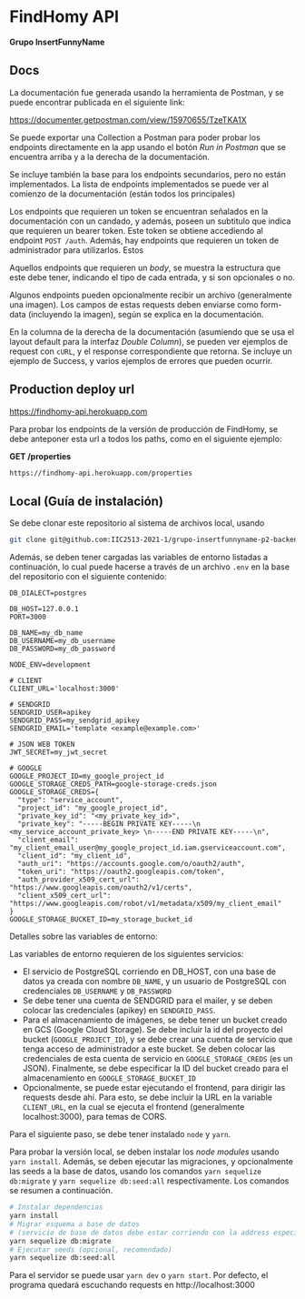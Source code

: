 # FindHomy API

**Grupo InsertFunnyName**

## Docs

La documentación fue generada usando la herramienta de Postman, y se puede encontrar publicada en el siguiente link:

https://documenter.getpostman.com/view/15970655/TzeTKA1X

Se puede exportar una Collection a Postman para poder probar los endpoints directamente en la app usando el botón _Run in Postman_ que se encuentra arriba y a la derecha de la documentación.

Se incluye también la base para los endpoints secundarios, pero no están implementados. La lista de endpoints implementados se puede ver al comienzo de la documentación (están todos los principales)

Los endpoints que requieren un token se encuentran señalados en la documentación con un candado, y además, poseen un subtitulo que indica que requieren un bearer token. Este token se obtiene accediendo al endpoint `POST /auth`. Además, hay endpoints que requieren un token de administrador para utilizarlos. Estos

Aquellos endpoints que requieren un _body_, se muestra la estructura que este debe tener, indicando el tipo de cada entrada, y si son opcionales o no.

Algunos endpoints pueden opcionalmente recibir un archivo (generalmente una imagen). Los campos de estas requests deben enviarse como form-data (incluyendo la imagen), según se explica en la documentación.

En la columna de la derecha de la documentación (asumiendo que se usa el layout default para la interfaz _Double Column_), se pueden ver ejemplos de request con `cURL`, y el response correspondiente que retorna. Se incluye un ejemplo de Success, y varios ejemplos de errores que pueden ocurrir.

## Production deploy url

https://findhomy-api.herokuapp.com

Para probar los endpoints de la versión de producción de FindHomy, se debe anteponer esta url a todos los paths, como en el siguiente ejemplo:

**GET /properties**

```bash
https://findhomy-api.herokuapp.com/properties
```

## Local (Guía de instalación)

Se debe clonar este repositorio al sistema de archivos local, usando

```bash
git clone git@github.com:IIC2513-2021-1/grupo-insertfunnyname-p2-backend.git
```

Además, se deben tener cargadas las variables de entorno listadas a continuación, lo cual puede hacerse a través de un archivo `.env` en la base del repositorio con el siguiente contenido:

```env
DB_DIALECT=postgres

DB_HOST=127.0.0.1
PORT=3000

DB_NAME=my_db_name
DB_USERNAME=my_db_username
DB_PASSWORD=my_db_password

NODE_ENV=development

# CLIENT
CLIENT_URL='localhost:3000'

# SENDGRID
SENDGRID_USER=apikey
SENDGRID_PASS=my_sendgrid_apikey
SENDGRID_EMAIL='template <example@example.com>'

# JSON WEB TOKEN
JWT_SECRET=my_jwt_secret

# GOOGLE
GOOGLE_PROJECT_ID=my_google_project_id
GOOGLE_STORAGE_CREDS_PATH=google-storage-creds.json
GOOGLE_STORAGE_CREDS={
  "type": "service_account",
  "project_id": "my_google_project_id",
  "private_key_id": "<my_private_key_id>",
  "private_key": "-----BEGIN PRIVATE KEY-----\n <my_service_account_private_key> \n-----END PRIVATE KEY-----\n",
  "client_email": "my_client_email_user@my_google_project_id.iam.gserviceaccount.com",
  "client_id": "my_client_id",
  "auth_uri": "https://accounts.google.com/o/oauth2/auth",
  "token_uri": "https://oauth2.googleapis.com/token",
  "auth_provider_x509_cert_url": "https://www.googleapis.com/oauth2/v1/certs",
  "client_x509_cert_url": "https://www.googleapis.com/robot/v1/metadata/x509/my_client_email"
}
GOOGLE_STORAGE_BUCKET_ID=my_storage_bucket_id
```

Detalles sobre las variables de entorno:

Las variables de entorno requieren de los siguientes servicios:
- El servicio de PostgreSQL corriendo en DB_HOST, con una base de datos ya creada con nombre `DB_NAME`, y un usuario de PostgreSQL con credenciales `DB_USERNAME` y `DB_PASSWORD`
- Se debe tener una cuenta de SENDGRID para el mailer, y se deben colocar las credenciales (apikey) en `SENDGRID_PASS`.
- Para el almacenamiento de imágenes, se debe tener un bucket creado en GCS (Google Cloud Storage). Se debe incluir la id del proyecto del bucket (`GOOGLE_PROJECT_ID`), y se debe crear una cuenta de servicio que tenga acceso de administrador a este bucket. Se deben colocar las credenciales de esta cuenta de servicio en `GOOGLE_STORAGE_CREDS` (es un JSON). Finalmente, se debe especificar la ID del bucket creado para el almacenamiento en `GOOGLE_STORAGE_BUCKET_ID`
- Opcionalmente, se puede estar ejecutando el frontend, para dirigir las requests desde ahí. Para esto, se debe incluir la URL en la variable `CLIENT_URL`, en la cual se ejecuta el frontend (generalmente localhost:3000), para temas de CORS.

Para el siguiente paso, se debe tener instalado `node` y `yarn`.

Para probar la versión local, se deben instalar los _node modules_ usando `yarn install`. Además, se deben ejecutar las migraciones, y opcionalmente las seeds a la base de datos, usando los comandos `yarn sequelize db:migrate` y `yarn sequelize db:seed:all` respectivamente. Los comandos se resumen a continuación.

```bash
# Instalar dependencias
yarn install
# Migrar esquema a base de datos
# (servicio de base de datos debe estar corriendo con la address especificada en .env)
yarn sequelize db:migrate
# Ejecutar seeds (opcional, recomendado)
yarn sequelize db:seed:all
```

Para el servidor se puede usar `yarn dev` o `yarn start`. Por defecto, el programa quedará escuchando requests en http://localhost:3000

